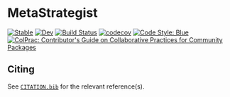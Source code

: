 # MetaStrategist

[![Stable](https://img.shields.io/badge/docs-stable-blue.svg)](https://JuliaConstraints.github.io/MetaStrategist.jl/stable)
[![Dev](https://img.shields.io/badge/docs-dev-blue.svg)](https://JuliaConstraints.github.io/MetaStrategist.jl/dev)
[![Build Status](https://github.com/JuliaConstraints/MetaStrategist.jl/workflows/CI/badge.svg)](https://github.com/JuliaConstraints/MetaStrategist.jl/actions)
[![codecov](https://codecov.io/gh/JuliaConstraints/MetaStrategist.jl/branch/main/graph/badge.svg?token=PKJkmt7kqT)](https://codecov.io/gh/JuliaConstraints/MetaStrategist.jl)
[![Code Style: Blue](https://img.shields.io/badge/code%20style-blue-4495d1.svg)](https://github.com/invenia/BlueStyle)
[![ColPrac: Contributor's Guide on Collaborative Practices for Community Packages](https://img.shields.io/badge/ColPrac-Contributor's%20Guide-blueviolet)](https://github.com/SciML/ColPrac)

## Citing

See [`CITATION.bib`](CITATION.bib) for the relevant reference(s).

